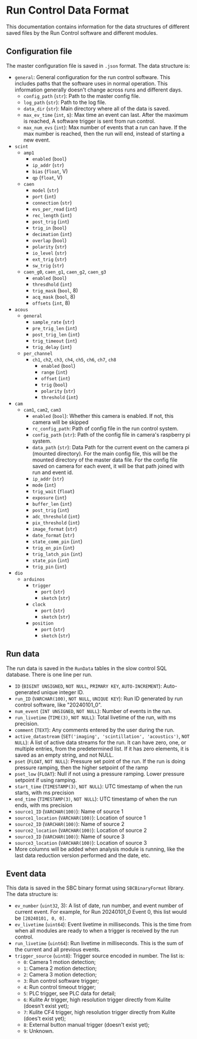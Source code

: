 # Run Control Data Format
This documentation contains information for the data structures of different saved files by the Run Control software and different modules.

## Configuration file
The master configuration file is saved in `.json` format. The data structure is:
- `general`: General configuration for the run control software. This includes paths that the software uses in 
  normal operation. This information generally doesn't change across runs and different days.
  - `config_path` (`str`): Path to the master config file.
  - `log_path` (`str`): Path to the log file.
  - `data_dir` (`str`): Main directory where all of the data is saved.
  - `max_ev_time` (`int`, s): Max time an event can last. After the maximum is reached, A software trigger is sent 
    from run control.
  - `max_num_evs` (`int`): Max number of events that a run can have. If the max number is reached, then the run will 
    end, instead of starting a new event.
- `scint`
  - `amp1`
    - `enabled` (`bool`)
    - `ip_addr` (`str`)
    - `bias` (`float`, V)
    - `qp` (`float`, V)
  - `caen`
    - `model` (`str`)
    - `port` (`int`)
    - `connection` (`str`)
    - `evs_per_read` (`int`)
    - `rec_length` (`int`)
    - `post_trig` (`int`)
    - `trig_in` (`bool`)
    - `decimation` (`int`)
    - `overlap` (`bool`)
    - `polarity` (`str`)
    - `io_level` (`str`)
    - `ext_trig` (`str`)
    - `sw_trig` (`str`)
  - `caen_g0`, `caen_g1`, `caen_g2`, `caen_g3`
    - `enabled` (`bool`)
    - `thresdhold` (`int`)
    - `trig_mask` (`bool`, 8)
    - `acq_mask` (`bool`, 8)
    - `offsets` (`int`, 8)
- `acous`
  - `general`
    - `sample_rate` (`str`)
    - `pre_trig_len` (`int`)
    - `post_trig_len` (`int`)
    - `trig_timeout` (`int`)
    - `trig_delay` (`int`)
  - `per_channel`
    - `ch1`, `ch2`, `ch3`, `ch4`, `ch5`, `ch6`, `ch7`, `ch8`
      - `enabled` (`bool`)
      - `range` (`int`)
      - `offset` (`int`)
      - `trig` (`bool`)
      - `polarity` (`str`)
      - `threshold` (`int`)
- `cam`
  - `cam1`, `cam2`, `cam3`
    - `enabled` (`bool`): Whether this camera is enabled. If not, this camera will be skipped
    - `rc_config_path`: Path of config file in the run control system.
    - `config_path` (`str`): Path of the config file in camera's raspberry pi system.
    - `data_path` (`str`): Data Path for the current event on the camera pi (mounted directory). For the main config file, this will be the mounted directory of the master data file. For the config file saved on camera for each event, it will be that path joined with run and event id.
    - `ip_addr` (`str`)
    - `mode` (`int`)
    - `trig_wait` (`float`)
    - `exposure` (`int`)
    - `buffer_len` (`int`)
    - `post_trig` (`int`)
    - `adc_threshold` (`int`)
    - `pix_threshold` (`int`)
    - `image_format` (`str`)
    - `date_format` (`str`)
    - `state_comm_pin` (`int`)
    - `trig_en_pin` (`int`)
    - `trig_latch_pin` (`int`)
    - `state_pin` (`int`)
    - `trig_pin` (`int`)
- `dio`
  - `arduinos`
    - `trigger`
      - `port` (`str`)
      - `sketch` (`str`)
    - `clock`
      - `port` (`str`)
      - `sketch` (`str`)
    - `position`
      - `port` (`str`)
      - `sketch` (`str`)

## Run data
The run data is saved in the `RunData` tables in the slow control SQL database. There is one line per run.
- `ID` (`BIGINT UNSIGNED`, `NOT NULL`, `PRIMARY KEY`, `AUTO-INCREMENT`): Auto-generated unique integer ID.
- `run_ID` (`VARCHAR(100)`, `NOT NULL`, `UNIQUE KEY`): Run ID generated by run control software, like "20240101_0".
- `num_event` (`INT UNSIGNED`, `NOT NULL`): Number of events in the run.
- `run_livetime` (`TIME(3)`, `NOT NULL`): Total livetime of the run, with ms precision.
- `comment` (`TEXT`): Any comments entered by the user during the run.
- `active_datastream` (`SET('imaging', 'scintillation', 'acoustics')`, `NOT NULL`): A list of active data streams for the run. It can have zero, one, or multiple entries, from the predetermined list. If it has zero elements, it is saved as an empty string, and not NULL.
- `pset` (`FLOAT`, `NOT NULL`): Pressure set point of the run. If the run is doing pressure ramping, then the higher setpoint of the ramp
- `pset_low` (`FLOAT`): Null if not using a pressure ramping. Lower pressure setpoint if using ramping.
- `start_time` (`TIMESTAMP(3)`, `NOT NULL`): UTC timestamp of when the run starts, with ms precision
- `end_time` (`TIMESTAMP(3)`, `NOT NULL`): UTC timestamp of when the run ends, with ms precision
- `source1_ID` (`VARCHAR(100)`): Name of source 1
- `source1_location` (`VARCHAR(100)`): Location of source 1
- `source2_ID` (`VARCHAR(100)`): Name of source 2
- `source2_location` (`VARCHAR(100)`): Location of source 2
- `source3_ID` (`VARCHAR(100)`): Name of source 3
- `source3_location` (`VARCHAR(100)`): Location of source 3
- More columns will be added when analysis module is running, like the last data reduction version performed and the 
  date, etc.

## Event data
This data is saved in the SBC binary format using `SBCBinaryFormat` library. The data structure is:
- `ev_number` (`uint32`, 3): A list of date, run number, and event number of current event. For example, for Run 
  20240101_0 Event 0, this list would be `[20240101, 0, 0]`.
- `ev_livetime` (`uint64`): Event livetime in milliseconds. This is the time from when all modules are ready to 
  when a trigger is received by the run control.
- `run_livetime` (`uint64`): Run livetime in milliseconds. This is the sum of the current and all previous events.
- `trigger_source` (`uint8`): Trigger source encoded in number. The list is:
  - `0`: Camera 1 motion detection;
  - `1`: Camera 2 motion detection;
  - `2`: Camera 3 motion detection;
  - `3`: Run control software trigger;
  - `4`: Run control timeout trigger;
  - `5`: PLC trigger, see PLC data for detail;
  - `6`: Kulite Ar trigger, high resolution trigger directly from Kulite (doesn't exist yet);
  - `7`: Kulite CF4 trigger, high resolution trigger directly from Kulite (does't exist yet);
  - `8`: External button manual trigger (doesn't exist yet);
  - `9`: Unknown.
